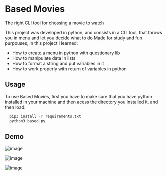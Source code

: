 # Based Movies
The right CLI tool for chossing a movie to watch

This project was developed in python, and consists in a CLI tool, that throws you in menu and let you decide what to do
Made for study and fun purpouses, in this project i learned:
 
- How to create a menu in python with questionary lib
- How to manipulate data in lists
- How to format a string and put variables in it
- How to work properly with return of variables in python

## Usage

To use Based Movies, first you have to make sure that you have python installed in your machine and then acess the directory you installed it, and then load:

```bash
  pip3 install -r requirements.txt
  python3 based.py
```

## Demo 

![image](https://user-images.githubusercontent.com/83318978/189459454-55f4b7a6-7db3-4591-8ec0-838d3a0084d6.png)

![image](https://user-images.githubusercontent.com/83318978/189459512-8e7016be-964d-477f-a5c1-a3b0a32da282.png)

![image](https://user-images.githubusercontent.com/83318978/189459679-3f69b601-0bbb-480c-9a20-fddd6a49ce6d.png)

 
